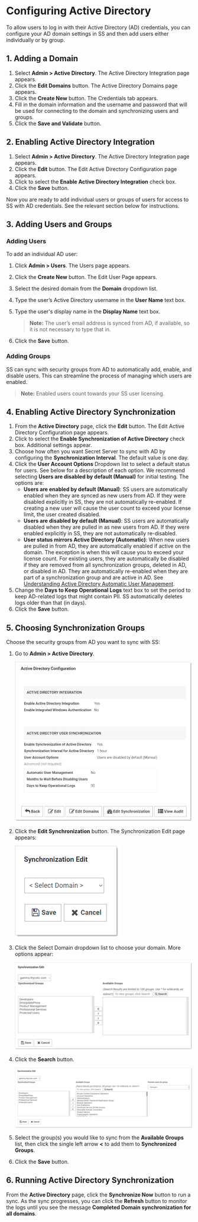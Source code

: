 [title]: # (Configuring Active Directory)
[tags]: # (AD,Active Directory)
[priority]: # (20)

# Configuring Active Directory

To allow users to log in with their Active Directory (AD) credentials, you can configure your AD domain settings in SS and then add users either individually or by group.

## 1. Adding a Domain

1. Select **Admin \> Active Directory**. The Active Directory Integration page appears.
1. Click the **Edit Domains** button. The Active Directory Domains page appears.
1. Click the **Create New** button. The Credentials tab appears.
1. Fill in the domain information and the username and password that will be used for connecting to the domain and synchronizing users and groups.
1. Click the **Save and Validate** button.

## 2. Enabling Active Directory Integration

1. Select **Admin \> Active Directory**. The Active Directory Integration page appears.
1. Click the **Edit** button. The Edit Active Directory Configuration page appears.
1. Click to select the **Enable Active Directory Integration** check box.
1. Click the **Save** button.

Now you are ready to add individual users or groups of users for access to SS with AD credentials. See the relevant section below for instructions.

## 3. Adding Users and Groups

### Adding Users

To add an individual AD user:

1. Click **Admin \> Users**. The Users page appears.

1. Click the **Create New** button. The Edit User Page appears.

1. Select the desired domain from the **Domain** dropdown list.

1. Type the user’s Active Directory username in the **User Name** text box.

1. Type the user's display name in the **Display Name** text box.

   > **Note:** The user’s email address is synced from AD, if available, so it is not necessary to type that in.

1. Click the **Save** button.

### Adding Groups

SS can sync with security groups from AD to automatically add, enable, and disable users. This can streamline the process of managing which users are enabled.

> **Note:** Enabled users count towards your SS user licensing.

## 4. Enabling Active Directory Synchronization

1. From the **Active Directory** page, click the **Edit** button. The Edit Active Directory Configuration page appears.
1. Click to select the **Enable Synchronization of Active Directory** check box. Additional settings appear.
1. Choose how often you want Secret Server to sync with AD by configuring the **Synchronization Interval**. The default value is one day.
1. Click the **User Account Options** Dropdown list to select a default status for users. See below for a description of each option. We recommend selecting **Users are disabled by default (Manual)** for initial testing. The options are:
   - **Users are enabled by default (Manual)**: SS users are automatically enabled when they are synced as new users from AD. If they were disabled explicitly in SS, they are not automatically re-enabled. If creating a new user will cause the user count to exceed your license limit, the user created disabled.
   - **Users are disabled by default (Manual)**: SS users are automatically disabled when they are pulled in as new users from AD. If they were enabled explicitly in SS, they are not automatically re-disabled.
   - **User status mirrors Active Directory (Automatic)**: When new users are pulled in from AD, they are automatically enabled if active on the domain. The exception is when this will cause you to exceed your license count. For existing users, they are automatically be disabled if they are removed from all synchronization groups, deleted in AD, or disabled in AD. They are automatically re-enabled when they are part of a synchronization group and are active in AD. See [Understanding Active Directory Automatic User Management](#understanding-active-directory-automatic-user-management).
1. Change the **Days to Keep Operational Logs** text box to set the period to keep AD-related logs that might contain PII. SS automatically deletes logs older than that (in days).
1. Click the **Save** button.

## 5. Choosing Synchronization Groups

Choose the security groups from AD you want to sync with SS:

1. Go to **Admin \> Active Directory**.

    ![image-20191203150447650](images/image-20191203150447650.png)

1. Click the **Edit Synchronization** button. The Synchronization Edit page appears:

   ![image-20191115111837932](images/image-20191115111837932.png)

1. Click the Select Domain dropdown list to choose your domain. More options appear:

   ![image-20191115111929782](images/image-20191115111929782.png)

1. Click the **Search** button.

   ![image-20191115112109905](images/image-20191115112109905.png)

1. Select the group(s) you would like to sync from the **Available Groups** list, then click the single left arrow **<** to add them to **Synchronized Groups**.

1. Click the **Save** button.

## 6. Running Active Directory Synchronization

From the **Active Directory** page, click the **Synchronize Now** button to run a sync. As the sync progresses, you can click the **Refresh** button to monitor the logs until you see the message **Completed Domain synchronization for all domains**.
